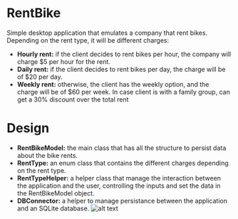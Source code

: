 # RentBike
Simple desktop application that emulates a company that rent bikes. Depending on the rent type, it will be different charges:
* <b>Hourly rent:</b> if the client decides to rent bikes per hour, the company will charge $5 per hour for the rent.
* <b>Daily rent:</b> if the client decides to rent bikes per day, the charge will be of $20 per day.
* <b>Weekly rent:</b> otherwise, the client has the weekly option, and the charge will be of $60 per week.
In case client is with a family group, can get a 30% discount over the total rent

# Design
* <b>RentBikeModel:</b> the main class that has all the structure to persist data about the bike rents.
* <b>RentType:</b> an enum class that contains the different charges depending on the rent type.
* <b>RentTypeHelper:</b> a helper class that manage the interaction between the application and the user, controlling the inputs and set the data in the RentBikeModel object.
* <b>DBConnector:</b> a helper to manage persistance between the application and an SQLite database.
![alt text](https://i.imgur.com/9lhaNwy.png)
